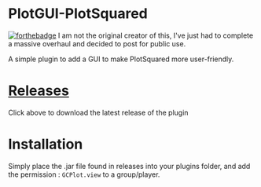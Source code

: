 # PlotGUI-PlotSquared
[![forthebadge](http://forthebadge.com/images/badges/built-with-love.svg)](https://github.com/PaddyWagon/PlotGUI-PlotSquared)
I am not the original creator of this, I've just had to complete a massive overhaul and decided to post for public use. 

A simple plugin to add a GUI to make PlotSquared more user-friendly.

# [Releases](https://github.com/PaddyWagon/PlotGUI-PlotSquared/releases)
Click above to download the latest release of the plugin 

# Installation
Simply place the .jar file found in releases into your plugins folder, and add the permission : `GCPlot.view` to a group/player. 

